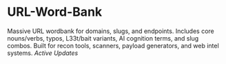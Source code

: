 # URL-Word-Bank
Massive URL wordbank for domains, slugs, and endpoints. Includes core nouns/verbs, typos, L33t/bait variants, AI cognition terms, and slug combos. Built for recon tools, scanners, payload generators, and web intel systems.  *Active Updates*
